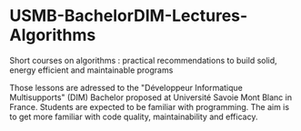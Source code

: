 # USMB-BachelorDIM-Lectures-Algorithms
Short courses on algorithms : practical recommendations to build solid, energy efficient and maintainable programs

Those lessons are adressed to the "Développeur Informatique Multisupports" (DIM) Bachelor proposed at Université Savoie Mont Blanc in France.
Students are expected to be familiar with programming. The aim is to get more familiar with code quality, maintainability and efficacy.
